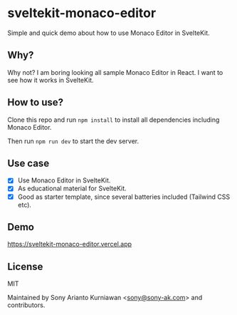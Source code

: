 # sveltekit-monaco-editor

Simple and quick demo about how to use Monaco Editor in SvelteKit.

## Why?

Why not? I am boring looking all sample Monaco Editor in React. I want to see how it works in SvelteKit.

## How to use?

Clone this repo and run `npm install` to install all dependencies including Monaco Editor.

Then run `npm run dev` to start the dev server.

## Use case

- [x] Use Monaco Editor in SvelteKit.
- [x] As educational material for SvelteKit.
- [x] Good as starter template, since several batteries included (Tailwind CSS etc).

## Demo

https://sveltekit-monaco-editor.vercel.app

## License

MIT

Maintained by Sony Arianto Kurniawan <<sony@sony-ak.com>> and contributors.
